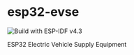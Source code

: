 # esp32-evse

![Build with ESP-IDF v4.3](https://github.com/dzurikmiroslav/esp32-evse/workflows/Build%20with%20ESP-IDF%20v4.3/badge.svg)

ESP32 Electric Vehicle Supply Equipment
